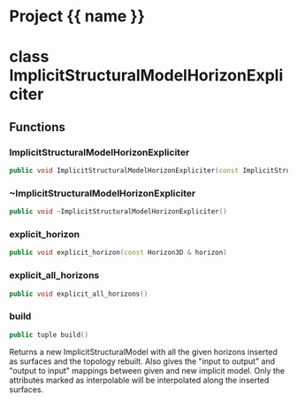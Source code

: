 <script setup>
import {useRoute} from 'vitepress'
const {path} = useRoute()
const tokens = path.split('/')
const words = tokens[2].split('-');
for (let i = 0; i < words.length; i++) {
    words[i] = words[i].charAt(0).toUpperCase() + words[i].slice(1);
    words[i] = words[i].replace('geode', 'Geode')
}
const name = words.join('-');
</script>
# Project {{ name }}

# class ImplicitStructuralModelHorizonExpliciter


## Functions

### ImplicitStructuralModelHorizonExpliciter

```cpp
public void ImplicitStructuralModelHorizonExpliciter(const ImplicitStructuralModel & model)
```


### ~ImplicitStructuralModelHorizonExpliciter

```cpp
public void ~ImplicitStructuralModelHorizonExpliciter()
```


### explicit_horizon

```cpp
public void explicit_horizon(const Horizon3D & horizon)
```


### explicit_all_horizons

```cpp
public void explicit_all_horizons()
```


### build

```cpp
public tuple build()
```


 Returns a new ImplicitStructuralModel with all the given horizons inserted as surfaces and the topology rebuilt. Also gives the "input to output" and "output to input" mappings between given and new implicit model. Only the attributes marked as interpolable will be interpolated along the inserted surfaces.



